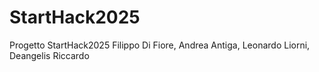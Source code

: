 # StartHack2025
Progetto StartHack2025
Filippo Di Fiore, Andrea Antiga, Leonardo Liorni, Deangelis Riccardo
